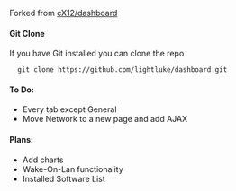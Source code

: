 Forked from [cX12/dashboard](http://github.com/cX12/dashboard)

#### Git Clone

If you have Git installed you can clone the repo

      git clone https://github.com/lightluke/dashboard.git

#### To Do:

- Every tab except General
- Move Network to a new page and add AJAX

#### Plans:

- Add charts
- Wake-On-Lan functionality
- Installed Software List

